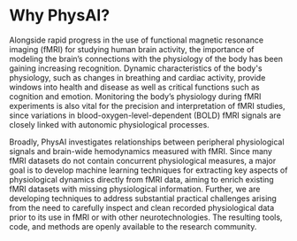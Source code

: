 # Why PhysAI?

Alongside rapid progress in the use of functional magnetic resonance imaging (fMRI) for studying human brain activity, the importance of modeling the brain’s connections with the physiology of the body has been gaining increasing recognition. Dynamic characteristics of the body's physiology, such as changes in breathing and cardiac activity, provide windows into health and disease as well as critical functions such as cognition and emotion. Monitoring the body’s physiology during fMRI experiments is also vital for the precision and interpretation of fMRI studies, since variations in blood-oxygen-level-dependent (BOLD) fMRI signals are closely linked with autonomic physiological processes. 

Broadly, PhysAI investigates relationships between peripheral physiological signals and brain-wide hemodynamics measured with fMRI. Since many fMRI datasets do not contain concurrent physiological measures, a major goal is to develop machine learning techniques for extracting key aspects of physiological dynamics directly from fMRI data, aiming to enrich existing fMRI datasets with missing physiological information. Further, we are developing techniques to address substantial practical challenges arising from the need to carefully inspect and clean recorded physiological data prior to its use in fMRI or with other neurotechnologies. The resulting tools, code, and methods are openly available to the research community.